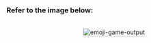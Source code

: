 
### Refer to the image below:

<br/>
<div style="text-align: center;">
    <img src="https://assets.ccbp.in/frontend/content/react-js/emoji-game-output-v2.gif" alt="emoji-game-output" style="max-width:70%;box-shadow:0 2.8px 2.2px rgba(0, 0, 0, 0.12)">
</div>
<br/>




